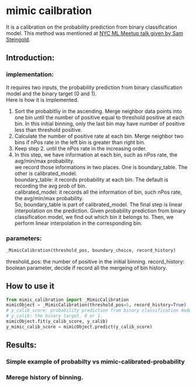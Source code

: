 # mimic cailbration
It is a calibration on the probability prediction from binary classification model. 
This method was mentioned at [NYC ML Meetup talk given by Sam Steingold](https://www.youtube.com/watch?v=Cg--SC76I1I).

## Introduction:

### implementation:
It requires two inputs, the probability prediction from binary classification model and the binary target (0 and 1).                                                                                                  
 Here is how it is implemented.
1. Sort the probabitliy in the ascending. Merge neighbor data points into one bin until the number of positive equal to threshold positive at each bin. In this initial binning, only the last bin may have number of positive less than threshold positive.
2. Calculate the number of positive rate at each bin. Merge neighbor two bins if nPos rate in the left bin is greater than right bin.                                                                                                 
3. Keep step 2. until the nPos rate in the increasing order.                                                                  
4. In this step, we have information at each bin, such as nPos rate, the avg/min/max probability.                             
we record those informations in two places. One is boundary_table. The other is calibrated_model.                          
boundary_table: it records probability at each bin. The default is recording the avg prob of bin.                          
calibrated_model: it records all the information of bin, such nPos rate, the avg/min/max probability.                      
So, boundary_table is part of calibrated_model. The final step is linear interpolation on the prediction.                     Given probability prediction from binary classification model, we find out which bin it belongs to. Then, we perform linear interpolation in the corresponding bin.

### parameters:
```python
_MimicCalibration(threshold_pos, boundary_choice, record_history)
```
threshold_pos: the number of positive in the initial binning.
record_history: boolean parameter, decide if record all the mergeing of bin history. 

## How to use it

```python
from mimic_calibration import _MimicCalibration
mimicObject = _MimicCalibration(threshold_pos=5, record_history=True)
# y_calib_score: probability prediction from binary classification model
# y_calib: the binary target, 0 or 1.
mimicObject.fit(y_calib_score, y_calib)
y_mimic_calib_score = mimicObject.predict(y_calib_score)
```

## Results:
### Simple example of probabilty vs mimic-calibrated-probability

### Merege history of binning.
